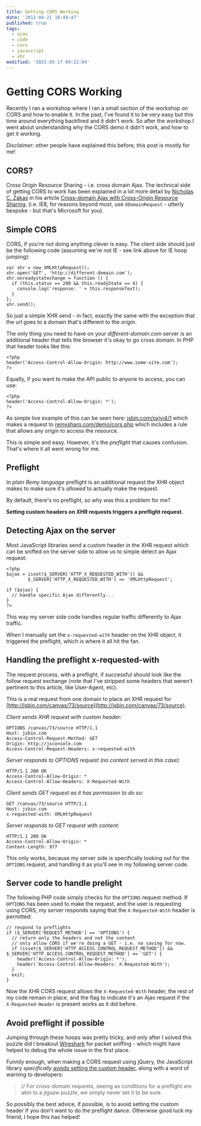 ```yaml
---
title: Getting CORS Working
date: '2011-04-21 10:44:47'
published: true
tags:
  - ajax
  - code
  - cors
  - javascript
  - xhr
modified: '2015-05-17 09:22:04'
---
```

# Getting CORS Working

Recently I ran a workshop where I ran a small section of the workshop on CORS and how to enable it. In the past, I've found it to be very easy but this time around everything backfired and it didn't work. So after the workshop I went about understanding why the CORS demo it didn't work, and how to get it working.

*Disclaimer:* other people have explained this before, this post is mostly for me!

<!--more-->

## CORS?

Cross Origin Resource Sharing - i.e. cross domain Ajax. The technical side of getting CORS to work has been explained in a lot more detail by [Nicholas C. Zakas](http://twitter/slicknet) in his article [Cross-domain Ajax with Cross-Origin Resource Sharing](http://www.nczonline.net/blog/2010/05/25/cross-domain-ajax-with-cross-origin-resource-sharing/), (i.e. IE8, for reasons beyond most, use `XDomainRequest` - utterly bespoke - but that's Microsoft for you).

## Simple CORS

CORS, if you're not doing anything clever is easy. The client side should just be the following code (assuming we're not IE - see link above for IE hoop jumping):

    var xhr = new XMLHttpRequest();
    xhr.open('GET', 'http://different-domain.com');
    xhr.onreadystatechange = function () {
      if (this.status == 200 && this.readyState == 4) {
        console.log('response: ' + this.responseText);
      }
    };
    xhr.send();

So just a simple XHR send - in fact, exactly the same with the exception that the url goes to a domain that's different to the *origin*.

The only thing you need to have on your *different-domain.com* server is an additional header that tells the browser it's okay to go cross domain. In PHP that header looks like this:

    <?php
    header('Access-Control-Allow-Origin: http://www.some-site.com');
    ?>

Equally, if you want to make the API public to anyone to access, you can use:

    <?php
    header('Access-Control-Allow-Origin: *');
    ?>

As simple live example of this can be seen here: [jsbin.com/oxiyi4/1](http://jsbin.com/oxiyi4/1) which makes a request to [remysharp.com/demo/cors.php](http://remysharp.com/demo/cors.php) which includes a rule that allows any origin to access the resource.

This is simple and easy. However, it's the *preflight* that causes confusion. That's where it all went wrong for me.

## Preflight

In *plain Remy language* preflight is an additional request the XHR object makes to make sure it's *allowed* to actually make the request.

By default, there's no preflight, so why was this a problem for me?

**Setting custom headers on XHR requests triggers a preflight request.**

## Detecting Ajax on the server

Most JavaScript libraries send a custom header in the XHR request which can be sniffed on the server side to allow us to simple detect an Ajax request:

    <?php
    $ajax = isset($_SERVER['HTTP_X_REQUESTED_WITH']) &&
            $_SERVER['HTTP_X_REQUESTED_WITH'] == 'XMLHttpRequest';

    if ($ajax) {
      // handle specific Ajax differently...
    }
    ?>

This way my server side code handles regular traffic differently to Ajax traffic.

When I manually set the `x-requested-with` header on the XHR object, it triggered the preflight, which is where it all hit the fan.

## Handling the preflight x-requested-with

The request process, with a preflight, if successful should look like the follow request exchange (note that I've stripped some headers that weren't pertinent to this article, like User-Agent, etc).

This is a real request from one domain to place an XHR request for [http://jsbin.com/canvas/73/source](http://jsbin.com/canvas/73/source).

*Client sends XHR request with custom header:*

    OPTIONS /canvas/73/source HTTP/1.1
    Host: jsbin.com
    Access-Control-Request-Method: GET
    Origin: http://jsconsole.com
    Access-Control-Request-Headers: x-requested-with

*Server responds to OPTIONS request (no content served in this case):*

    HTTP/1.1 200 OK
    Access-Control-Allow-Origin: *
    Access-Control-Allow-Headers: X-Requested-With

*Client sends GET request as it has permission to do so:*

    GET /canvas/73/source HTTP/1.1
    Host: jsbin.com
    x-requested-with: XMLHttpRequest

*Server responds to GET request with content:*

    HTTP/1.1 200 OK
    Access-Control-Allow-Origin: *
    Content-Length: 977

This only works, because my server side is specifically looking out for the `OPTIONS` request, and handling it as you'll see in my following server code.

## Server code to handle prelight

The following PHP code simply checks for the `OPTIONS` request method. If `OPTIONS` has been used to make the request, and the user is requesting using CORS, my server responds saying that the `X-Requested-With` header is permitted:

    // respond to preflights
    if ($_SERVER['REQUEST_METHOD'] == 'OPTIONS') {
      // return only the headers and not the content
      // only allow CORS if we're doing a GET - i.e. no saving for now.
      if (isset($_SERVER['HTTP_ACCESS_CONTROL_REQUEST_METHOD']) && $_SERVER['HTTP_ACCESS_CONTROL_REQUEST_METHOD'] == 'GET') {
        header('Access-Control-Allow-Origin: *');
        header('Access-Control-Allow-Headers: X-Requested-With');
      }
      exit;
    }

Now the XHR CORS request allows the `X-Requested-With` header, the rest of my code remain in place, and the flag to indicate it's an Ajax request if the `X-Requested-Header` is present works as it did before.

## Avoid preflight if possible

Jumping through these hoops was pretty tricky, and only after I solved this puzzle did I breakout [Wireshark](http://www.wireshark.org/) for packet sniffing - which might have helped to debug the whole issue in
the first place.

Funnily enough, when making a CORS request using jQuery, the JavaScript library *specifically* [avoids setting the custom header](https://github.com/jquery/jquery/blob/master/src/ajax/xhr.js#L95), along with a word of warning to developers:

> // For cross-domain requests, seeing as conditions for a preflight are akin to a jigsaw puzzle, we simply never set it to be sure.

So possibly the best advice, if possible, is to avoid setting the custom header if you don't want to do the preflight dance. Otherwise good luck my friend, I hope this has helped!
